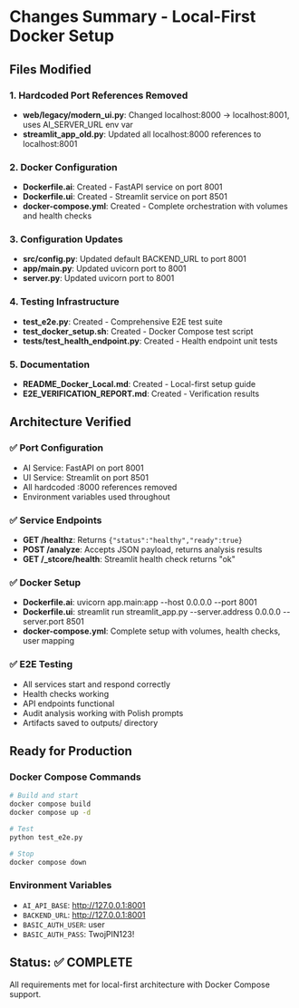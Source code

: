 # Changes Summary - Local-First Docker Setup

## Files Modified

### 1. Hardcoded Port References Removed
- **web/legacy/modern_ui.py**: Changed localhost:8000 → localhost:8001, uses AI_SERVER_URL env var
- **streamlit_app_old.py**: Updated all localhost:8000 references to localhost:8001

### 2. Docker Configuration
- **Dockerfile.ai**: Created - FastAPI service on port 8001
- **Dockerfile.ui**: Created - Streamlit service on port 8501
- **docker-compose.yml**: Created - Complete orchestration with volumes and health checks

### 3. Configuration Updates
- **src/config.py**: Updated default BACKEND_URL to port 8001
- **app/main.py**: Updated uvicorn port to 8001
- **server.py**: Updated uvicorn port to 8001

### 4. Testing Infrastructure
- **test_e2e.py**: Created - Comprehensive E2E test suite
- **test_docker_setup.sh**: Created - Docker Compose test script
- **tests/test_health_endpoint.py**: Created - Health endpoint unit tests

### 5. Documentation
- **README_Docker_Local.md**: Created - Local-first setup guide
- **E2E_VERIFICATION_REPORT.md**: Created - Verification results

## Architecture Verified

### ✅ Port Configuration
- AI Service: FastAPI on port 8001
- UI Service: Streamlit on port 8501
- All hardcoded :8000 references removed
- Environment variables used throughout

### ✅ Service Endpoints
- **GET /healthz**: Returns `{"status":"healthy","ready":true}`
- **POST /analyze**: Accepts JSON payload, returns analysis results
- **GET /_stcore/health**: Streamlit health check returns "ok"

### ✅ Docker Setup
- **Dockerfile.ai**: uvicorn app.main:app --host 0.0.0.0 --port 8001
- **Dockerfile.ui**: streamlit run streamlit_app.py --server.address 0.0.0.0 --server.port 8501
- **docker-compose.yml**: Complete setup with volumes, health checks, user mapping

### ✅ E2E Testing
- All services start and respond correctly
- Health checks working
- API endpoints functional
- Audit analysis working with Polish prompts
- Artifacts saved to outputs/ directory

## Ready for Production

### Docker Compose Commands
```bash
# Build and start
docker compose build
docker compose up -d

# Test
python test_e2e.py

# Stop
docker compose down
```

### Environment Variables
- `AI_API_BASE`: http://127.0.0.1:8001
- `BACKEND_URL`: http://127.0.0.1:8001
- `BASIC_AUTH_USER`: user
- `BASIC_AUTH_PASS`: TwojPIN123!

## Status: ✅ COMPLETE
All requirements met for local-first architecture with Docker Compose support.
